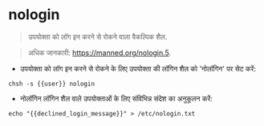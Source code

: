 # nologin

> उपयोक्ता को लॉग इन करने से रोकने वाला वैकल्पिक शैल.

> अधिक जानकारी: <https://manned.org/nologin.5>.

- उपयोक्ता को लॉग इन करने से रोकने के लिए उपयोक्ता की लॉगिन शैल को 'नोलॉगिन' पर सेट करें:

`chsh -s {{user}} nologin`

- नोलॉगिन लॉगिन शैल वाले उपयोक्ताओं के लिए संविभिन्न संदेश का अनुकूलन करें:

`echo "{{declined_login_message}}" > /etc/nologin.txt`
